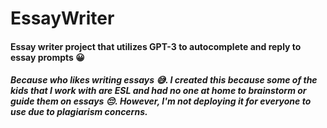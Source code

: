 # EssayWriter

#### Essay writer project that utilizes GPT-3 to autocomplete and reply to essay prompts 😀

##### Because who likes writing essays 😅. I created this because some of the kids that I work with are ESL and had no one at home to brainstorm or guide them on essays 😔. However, I'm not deploying it for everyone to use due to plagiarism concerns.
